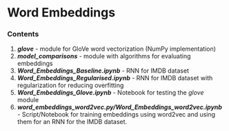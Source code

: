 # Word Embeddings


### Contents
1. __*glove*__ - module for GloVe word vectorization (NumPy implementation)
2. __*model_comparisons*__ - module with algorithms for evaluating embeddings 
3. __*Word_Embeddings_Baseline.ipynb*__ - RNN for IMDB dataset
4. __*Word_Embeddings_Regularised.ipynb*__ - RNN for IMDB dataset with regularization for reducing overfitting
5. __*Word_Embeddings_Glove.ipynb*__ - Notebook for testing the *glove*  module
6. __*word_embeddings_word2vec.py/Word_Embeddings_word2vec.ipynb*__ - Script/Notebook for training embeddings using word2vec and using them for an RNN for the IMDB dataset.
